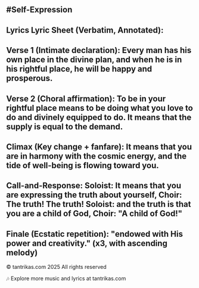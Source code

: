 #Self-Expression
---
Lyrics
Lyric Sheet (Verbatim, Annotated):
---
Verse 1 (Intimate declaration):
Every man has his own place
in the divine plan,
and when he is in his rightful place,
 he will be happy and prosperous.
---
Verse 2 (Choral affirmation):
To be in your rightful place means
to be doing what you love to do
and divinely equipped to do.
 It means that the supply is equal to the demand.
---
Climax (Key change + fanfare):
It means that you are in harmony
with the cosmic energy,
 and the tide of well-being 
is flowing toward you.
---
Call-and-Response:
Soloist: 
It means that you are expressing
the truth about yourself,
Choir: The truth! The truth!
Soloist: and the truth is that you are a child of God,
Choir: "A child of God!"
---
Finale (Ecstatic repetition):
"endowed with His power and creativity."
(x3, with ascending melody)
---

© tantrikas.com 2025
All rights reserved


🎶 Explore more music and lyrics at tantrikas.com
